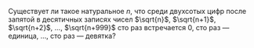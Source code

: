 Существует ли такое натуральное $n$, что среди двухсотых цифр после запятой 
в десятичных записях чисел $\sqrt{n}$, $\sqrt{n+1}$, $\sqrt{n+2}$, $\dots$,
$\sqrt{n+999}$ сто раз встречается 0, сто раз — единица, $\dots$, сто раз
— девятка?